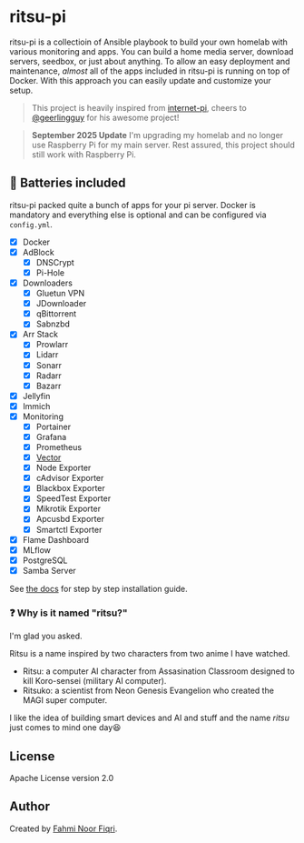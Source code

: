 # ritsu-pi

ritsu-pi is a collectioin of Ansible playbook to build your own homelab with various monitoring and apps. You can build a home media server, download servers, seedbox, or just about anything. To allow an easy deployment and maintenance, *almost* all of the apps included in ritsu-pi is running on top of Docker. With this approach you can easily update and customize your setup.

> This project is heavily inspired from [internet-pi](https://github.com/geerlingguy/internet-pi), cheers to [@geerlingguy](https://github.com/geerlingguy) for his awesome project!

> **September 2025 Update** I'm upgrading my homelab and no longer use Raspberry Pi for my main server. Rest assured, this project should still work with Raspberry Pi.

## :battery: Batteries included

ritsu-pi packed quite a bunch of apps for your pi server. Docker is mandatory and everything else is optional and can be configured via `config.yml`.

- [x] Docker
- [x] AdBlock
  - [x] DNSCrypt
  - [x] Pi-Hole
- [x] Downloaders
  - [x] Gluetun VPN
  - [x] JDownloader
  - [x] qBittorrent
  - [x] Sabnzbd
- [x] Arr Stack
  - [x] Prowlarr
  - [x] Lidarr
  - [x] Sonarr
  - [x] Radarr
  - [x] Bazarr
- [x] Jellyfin
- [x] Immich
- [x] Monitoring
  - [x] Portainer
  - [x] Grafana
  - [x] Prometheus
  - [x] [Vector](https://vector.dev/)
  - [x] Node Exporter
  - [x] cAdvisor Exporter
  - [x] Blackbox Exporter
  - [x] SpeedTest Exporter
  - [x] Mikrotik Exporter
  - [x] Apcusbd Exporter
  - [x] Smartctl Exporter
- [x] Flame Dashboard
- [x] MLflow
- [x] PostgreSQL
- [x] Samba Server

See [the docs](./docs/install.md) for step by step installation guide.

### :question: Why is it named "ritsu?"

I'm glad you asked.

Ritsu is a name inspired by two characters from two anime I have watched.

- Ritsu: a computer AI character from Assasination Classroom designed to kill Koro-sensei (military AI computer).
- Ritsuko: a scientist from Neon Genesis Evangelion who created the MAGI super computer.

I like the idea of building smart devices and AI and stuff and the name *ritsu* just comes to mind one day:laughing:

## License

Apache License version 2.0

## Author

Created by [Fahmi Noor Fiqri](https://www.kodesiana.com/).
